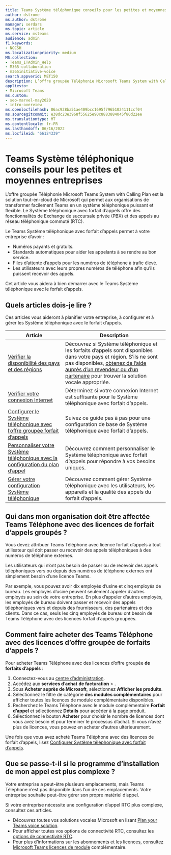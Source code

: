 ```yaml
---
title: Teams Système téléphonique conseils pour les petites et moyennes entreprises
author: dstrome
ms.author: dstrome
manager: serdars
ms.topic: article
ms.service: msteams
audience: admin
f1.keywords:
- NOCSH
ms.localizationpriority: medium
MS.collection:
- Teams_ITAdmin_Help
- M365-collaboration
- m365initiative-voice
search.appverid: MET150
description: L’offre groupée Téléphonie Microsoft Teams System with Calling Plan est une option peu coûteuse pour l’appel vocal, ce qui permet aux petites et moyennes entreprises de mieux communiquer.
appliesto:
- Microsoft Teams
ms.custom:
- seo-marvel-may2020
- intro-overview
ms.openlocfilehash: 86ac928ba51ae409bcc1695f79651024111ccf04
ms.sourcegitcommit: e38dc23e3968f55625e90c8883884045f80d22ee
ms.translationtype: MT
ms.contentlocale: fr-FR
ms.lasthandoff: 06/16/2022
ms.locfileid: "66124339"
---
```

# <a name="teams-phone-system-guidance-for-small-and-medium-businesses"></a>Teams Système téléphonique conseils pour les petites et moyennes entreprises

L’offre groupée Téléphonie Microsoft Teams System with Calling Plan est la solution tout-en-cloud de Microsoft qui permet aux organisations de transformer facilement Teams en un système téléphonique puissant et flexible. Le Système téléphonique avec forfait d’appels offre des fonctionnalités de Exchange de succursale privée (PBX) et des appels au réseau téléphonique commuté (RTC).

Le Teams Système téléphonique avec forfait d’appels permet à votre entreprise d’avoir :

- Numéros payants et gratuits.
- Standards automatiques pour aider les appelants à se rendre au bon service.
- Files d’attente d’appels pour les numéros de téléphone à trafic élevé.
- Les utilisateurs avec leurs propres numéros de téléphone afin qu’ils puissent recevoir des appels.

Cet article vous aidera à bien démarrer avec le Teams Système téléphonique avec le forfait d’appels.

## <a name="which-articles-should-i-read"></a>Quels articles dois-je lire ?

Ces articles vous aideront à planifier votre entreprise, à configurer et à gérer les Système téléphonique avec le forfait d’appels.

| Article | Description |
|---------|-------------|
| [Vérifier la disponibilité des pays et des régions](../country-and-region-availability-for-audio-conferencing-and-calling-plans/country-and-region-availability-for-audio-conferencing-and-calling-plans.md) | Découvrez si Système téléphonique et les forfaits d’appels sont disponibles dans votre pays et région. S’ils ne sont pas disponibles, [obtenez de l’aide auprès d’un revendeur ou d’un partenaire](../business-voice/reseller-partner-support.md) pour trouver la solution vocale appropriée. |
| [Vérifier votre connexion Internet](../business-voice/get-ready-internet.md) | Déterminez si votre connexion Internet est suffisante pour le Système téléphonique avec forfait d’appels. |
| [Configurer le Système téléphonique avec l’offre groupée forfait d’appels](../business-voice/set-up-overview.md) | Suivez ce guide pas à pas pour une configuration de base de Système téléphonique avec forfait d’appels. |
| [Personnaliser votre Système téléphonique avec la configuration du plan d’appel](../business-voice/customize-business-voice.md) | Découvrez comment personnaliser le Système téléphonique avec forfait d’appels pour répondre à vos besoins uniques. |
| [Gérer votre configuration Système téléphonique](../business-voice/create-users.md) | Découvrez comment gérer Système téléphonique avec les utilisateurs, les appareils et la qualité des appels du forfait d’appels. |

## <a name="who-in-my-organization-needs-to-be-assigned-teams-phone-with-calling-plan-bundle-licenses"></a>Qui dans mon organisation doit être affectée Teams Téléphone avec des licences de forfait d’appels groupés ?

Vous devez attribuer Teams Téléphone avec licence forfait d’appels à tout utilisateur qui doit passer ou recevoir des appels téléphoniques à des numéros de téléphone externes.

Les utilisateurs qui n’ont pas besoin de passer ou de recevoir des appels téléphoniques vers ou depuis des numéros de téléphone externes ont simplement besoin d’une licence Teams.

Par exemple, vous pouvez avoir dix employés d’usine et cinq employés de bureau. Les employés d’usine peuvent seulement appeler d’autres employés au sein de votre entreprise. En plus d’appeler d’autres employés, les employés de bureau doivent passer et recevoir des appels téléphoniques vers et depuis des fournisseurs, des partenaires et des clients. Dans ce cas, seuls les cinq employés de bureau ont besoin de Teams Téléphone avec des licences forfait d’appels groupées.

## <a name="how-do-i-purchase-teams-phone-with-calling-plan-bundle-licenses"></a>Comment faire acheter des Teams Téléphone avec des licences d’offre groupée de forfaits d’appels ?

Pour acheter Teams Téléphone avec des licences d’offre groupée **de forfaits d’appels** :

1. Connectez-vous au [centre d’administration](https://admin.microsoft.com/Adminportal/Home#/homepage).
2. Accédez aux **services d’achat** **de facturation** > .
3. Sous **Acheter auprès de Microsoft**, sélectionnez **Afficher les produits**.
4. Sélectionnez le filtre de catégorie **des modules complémentaires** pour afficher toutes les licences de module complémentaire disponibles.
5. Recherchez le Teams Téléphone avec le module complémentaire **Forfait d’appel** et sélectionnez **Détails** pour accéder à la page produit.
6. Sélectionnez le bouton **Acheter** pour choisir le nombre de licences dont vous avez besoin et pour terminer le processus d’achat. Si vous n’avez plus de licences, vous pouvez en acheter d’autres ultérieurement.

Une fois que vous avez acheté Teams Téléphone avec des licences de forfait d’appels, lisez [Configurer Système téléphonique avec forfait d’appels](../business-voice/set-up-overview.md).

## <a name="what-if-my-calling-setup-is-more-complex"></a>Que se passe-t-il si le programme d’installation de mon appel est plus complexe ?

Votre entreprise a peut-être plusieurs emplacements, mais Teams Téléphone n’est pas disponible dans l’un de ces emplacements. Votre entreprise souhaite peut-être gérer son propre matériel d’appel.

Si votre entreprise nécessite une configuration d’appel RTC plus complexe, consultez ces articles.

- Découvrez toutes vos solutions vocales Microsoft en lisant [Plan your Teams voice solution](../cloud-voice-landing-page.md).
- Pour afficher toutes vos options de connectivité RTC, consultez les [options de connectivité RTC](../pstn-connectivity.md).
- Pour plus d’informations sur les abonnements et les licences, consultez [Microsoft Teams licences de module](../teams-add-on-licensing/microsoft-teams-add-on-licensing.md) complémentaire.
